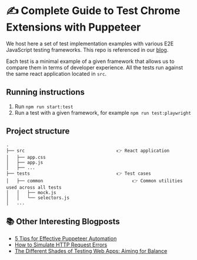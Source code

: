 # ✍️ Complete Guide to Test Chrome Extensions with Puppeteer

We host here a set of test implementation examples with various E2E JavaScript testing frameworks. This repo is referenced in our [blog](https://tweak-extension.com/blog/comparison-e2e-javascript-testing-frameworks).

Each test is a minimal example of a given framework that allows us to compare them in terms of developer experience. All the tests run against the same react application located in `src`.

## Running instructions

1. Run `npm run start:test`
2. Run a test with a given framework, for example `npm run test:playwright`

## Project structure

```
.
├── src                                   👉 React application
│   ├── app.css
│   ├── app.js
│   ├── ...
├── tests                                 👉 Test cases
│   ├── common                                  👉 Common utilities used across all tests
│   │   ├── mock.js
│   │   └── selectors.js
│   ...
```

## 📚 Other Interesting Blogposts

* [5 Tips for Effective Puppeteer Automation](https://tweak-extension.com/blog/best-puppeteer-tips)
* [How to Simulate HTTP Request Errors](https://tweak-extension.com/blog/how-to-simulate-error-http-request)
* [The Different Shades of Testing Web Apps: Aiming for Balance](https://tweak-extension.com/blog/web-application-testing)
